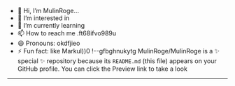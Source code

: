 - 👋 Hi, I’m MulinRoge...
- 👀 I’m interested in 
- 🌱 I’m currently learning
- 📫 How to reach me .ft68ifvo989u
- 😄 Pronouns: okdfjieo
- ⚡ Fun fact: like Markul))0
!--gfbghnukytg
MulinRoge/MulinRoge is a ✨ special ✨ repository because its `README.md` (this file) appears on your GitHub profile.
You can click the Preview link to take a look 
---
